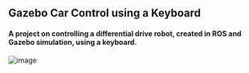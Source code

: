 ## Gazebo Car Control using a Keyboard

#### A project on controlling a differential drive robot, created in ROS and Gazebo simulation, using a keyboard.
![image](https://github.com/hasanilteris/car_control_gazebo/assets/82460438/5c90061c-cb34-4d3d-8258-7f3e20871b21)


